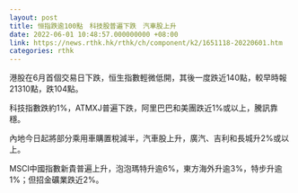 ```yaml
---
layout: post
title: 恒指跌逾100點　科技股普遍下跌　汽車股上升
date: 2022-06-01 10:48:57.000000000 +08:00
link: https://news.rthk.hk/rthk/ch/component/k2/1651118-20220601.htm
categories: rthk
---
```


港股在6月首個交易日下跌，恒生指數輕微低開，其後一度跌近140點，較早時報21310點，跌104點。

科技指數跌約1%，ATMXJ普遍下跌，阿里巴巴和美團跌近1%或以上，騰訊靠穩。

內地今日起將部分乘用車購置稅減半，汽車股上升，廣汽、吉利和長城升2%或以上。

MSCI中國指數新貴普遍上升，泡泡瑪特升逾6%，東方海外升逾3%，特步升逾1%；但招金礦業跌近2%。
